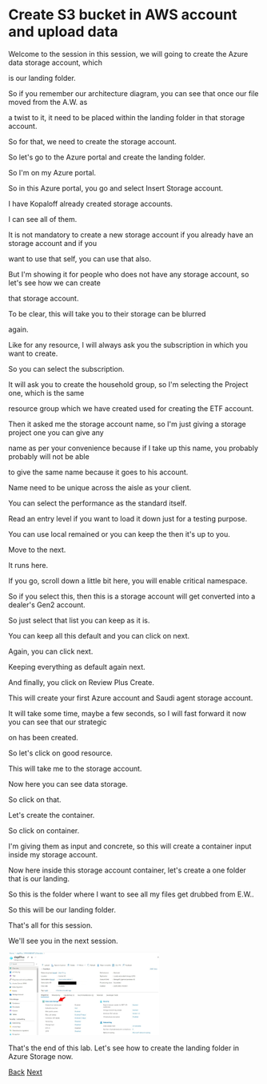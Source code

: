 # Create S3 bucket in AWS account and upload data

Welcome to the session in this session, we will going to create the Azure data storage account, which

is our landing folder.

So if you remember our architecture diagram, you can see that once our file moved from the A.W. as

a twist to it, it need to be placed within the landing folder in that storage account.

So for that, we need to create the storage account.

So let's go to the Azure portal and create the landing folder.

So I'm on my Azure portal.

So in this Azure portal, you go and select Insert Storage account.

I have Kopaloff already created storage accounts.

I can see all of them.

It is not mandatory to create a new storage account if you already have an storage account and if you

want to use that self, you can use that also.

But I'm showing it for people who does not have any storage account, so let's see how we can create

that storage account.

To be clear, this will take you to their storage can be blurred

again.

Like for any resource, I will always ask you the subscription in which you want to create.

So you can select the subscription.

It will ask you to create the household group, so I'm selecting the Project one, which is the same

resource group which we have created used for creating the ETF account.

Then it asked me the storage account name, so I'm just giving a storage project one you can give any

name as per your convenience because if I take up this name, you probably probably will not be able

to give the same name because it goes to his account.

Name need to be unique across the aisle as your client.

You can select the performance as the standard itself.

Read an entry level if you want to load it down just for a testing purpose.

You can use local remained or you can keep the then it's up to you.

Move to the next.

It runs here.

If you go, scroll down a little bit here, you will enable critical namespace.

So if you select this, then this is a storage account will get converted into a dealer's Gen2 account.

So just select that list you can keep as it is.

You can keep all this default and you can click on next.

Again, you can click next.

Keeping everything as default again next.

And finally, you click on Review Plus Create.

This will create your first Azure account and Saudi agent storage account.

It will take some time, maybe a few seconds, so I will fast forward it now you can see that our strategic

on has been created.

So let's click on good resource.

This will take me to the storage account.

Now here you can see data storage.

So click on that.

Let's create the container.

So click on container.

I'm giving them as input and concrete, so this will create a container input inside my storage account.

Now here inside this storage account container, let's create a one folder that is our landing.

So this is the folder where I want to see all my files get drubbed from E.W..

So this will be our landing folder.

That's all for this session.

We'll see you in the next session.

<img src="images/60.jpg" width=60% height=60%>

That's the end of this lab. Let's see how to create the landing folder in Azure Storage now.

[Back](../readme.md)  [Next](../Lab-02/readme.md)